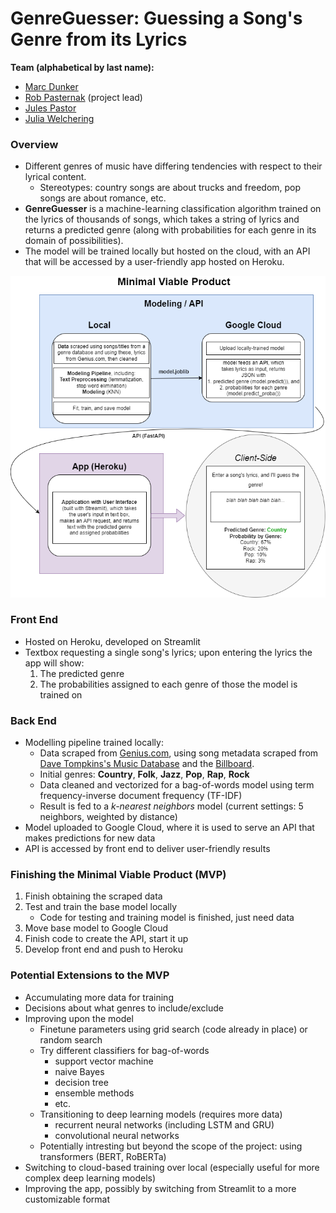 # GenreGuesser: Guessing a Song's Genre from its Lyrics

**Team (alphabetical by last name):**
* [Marc Dunker](https://github.com/Dunkerm)
* [Rob Pasternak](https://github.com/robpasternak) (project lead)
* [Jules Pastor](https://github.com/JJPPastor)
* [Julia Welchering](https://github.com/julia-welch)

### Overview

- Different genres of music have differing tendencies with respect to their lyrical content.
    * Stereotypes: country songs are about trucks and freedom, pop songs are about romance, etc.
- **GenreGuesser** is a machine-learning classification algorithm trained on the lyrics of thousands of songs, which takes a string of lyrics and returns a predicted genre (along with probabilities for each genre in its domain of possibilities).
- The model will be trained locally but hosted on the cloud, with an API that will be accessed by a user-friendly app hosted on Heroku.

![productdiagram](productdiagram.png)

### Front End

- Hosted on Heroku, developed on Streamlit
- Textbox requesting a single song's lyrics; upon entering the lyrics the app will show:
    1. The predicted genre
    2. The probabilities assigned to each genre of those the model is trained on

### Back End

- Modelling pipeline trained locally:
    * Data scraped from [Genius.com](https://www.genius.com), using song metadata scraped from [Dave Tompkins's Music Database](https://cs.uwaterloo.ca/~dtompkin/music/) and the [Billboard](https://www.billboard.com/charts/hot-100/).
    * Initial genres: **Country**, **Folk**, **Jazz**, **Pop**, **Rap**, **Rock**
    * Data cleaned and vectorized for a bag-of-words model using term frequency-inverse document frequency (TF-IDF)
    * Result is fed to a *k-nearest neighbors* model (current settings: 5 neighbors, weighted by distance)
- Model uploaded to Google Cloud, where it is used to serve an API that makes predictions for new data
- API is accessed by front end to deliver user-friendly results

### Finishing the Minimal Viable Product (MVP)

1. Finish obtaining the scraped data
2. Test and train the base model locally
    * Code for testing and training model is finished, just need data
3. Move base model to Google Cloud
4. Finish code to create the API, start it up
5. Develop front end and push to Heroku

### Potential Extensions to the MVP

* Accumulating more data for training
* Decisions about what genres to include/exclude
* Improving upon the model
    * Finetune parameters using grid search (code already in place) or random search
    * Try different classifiers for bag-of-words
        * support vector machine
        * naive Bayes
        * decision tree
        * ensemble methods
        * etc.
    * Transitioning to deep learning models (requires more data)
        * recurrent neural networks (including LSTM and GRU)
        * convolutional neural networks
    * Potentially intresting but beyond the scope of the project: using transformers (BERT, RoBERTa)
* Switching to cloud-based training over local (especially useful for more complex deep learning models)
* Improving the app, possibly by switching from Streamlit to a more customizable format
